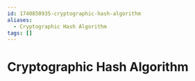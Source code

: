 ```yaml
---
id: 1740850935-cryptographic-hash-algorithm
aliases:
  - Cryptographic Hash Algorithm
tags: []
---
```


# Cryptographic Hash Algorithm
